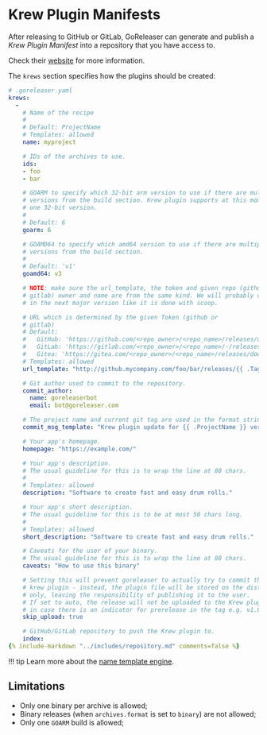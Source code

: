# Krew Plugin Manifests

After releasing to GitHub or GitLab, GoReleaser can generate and publish a _Krew
Plugin Manifest_ into a repository that you have access to.

Check their [website](https://krew.sigs.k8s.io) for more information.

The `krews` section specifies how the plugins should be created:

```yaml
# .goreleaser.yaml
krews:
  -
    # Name of the recipe
    #
    # Default: ProjectName
    # Templates: allowed
    name: myproject

    # IDs of the archives to use.
    ids:
    - foo
    - bar

    # GOARM to specify which 32-bit arm version to use if there are multiple
    # versions from the build section. Krew plugin supports at this moment only
    # one 32-bit version.
    #
    # Default: 6
    goarm: 6

    # GOAMD64 to specify which amd64 version to use if there are multiple
    # versions from the build section.
    #
    # Default: 'v1'
    goamd64: v3

    # NOTE: make sure the url_template, the token and given repo (github or
    # gitlab) owner and name are from the same kind. We will probably unify this
    # in the next major version like it is done with scoop.

    # URL which is determined by the given Token (github or
    # gitlab)
    # Default:
    #   GitHub: 'https://github.com/<repo_owner>/<repo_name>/releases/download/{{ .Tag }}/{{ .ArtifactName }}'
    #   GitLab: 'https://gitlab.com/<repo_owner>/<repo_name>/-/releases/{{ .Tag }}/downloads/{{ .ArtifactName }}'
    #   Gitea: 'https://gitea.com/<repo_owner>/<repo_name>/releases/download/{{ .Tag }}/{{ .ArtifactName }}'
    # Templates: allowed
    url_template: "http://github.mycompany.com/foo/bar/releases/{{ .Tag }}/{{ .ArtifactName }}"

    # Git author used to commit to the repository.
    commit_author:
      name: goreleaserbot
      email: bot@goreleaser.com

    # The project name and current git tag are used in the format string.
    commit_msg_template: "Krew plugin update for {{ .ProjectName }} version {{ .Tag }}"

    # Your app's homepage.
    homepage: "https://example.com/"

    # Your app's description.
    # The usual guideline for this is to wrap the line at 80 chars.
    #
    # Templates: allowed
    description: "Software to create fast and easy drum rolls."

    # Your app's short description.
    # The usual guideline for this is to be at most 50 chars long.
    #
    # Templates: allowed
    short_description: "Software to create fast and easy drum rolls."

    # Caveats for the user of your binary.
    # The usual guideline for this is to wrap the line at 80 chars.
    caveats: "How to use this binary"

    # Setting this will prevent goreleaser to actually try to commit the updated
    # krew plugin - instead, the plugin file will be stored on the dist folder
    # only, leaving the responsibility of publishing it to the user.
    # If set to auto, the release will not be uploaded to the Krew plugin
    # in case there is an indicator for prerelease in the tag e.g. v1.0.0-rc1
    skip_upload: true

    # GitHub/GitLab repository to push the Krew plugin to.
    index:
{% include-markdown "../includes/repository.md" comments=false %}
```

!!! tip
Learn more about the [name template engine](/customization/templates/).

## Limitations

- Only one binary per archive is allowed;
- Binary releases (when `archives.format` is set to `binary`) are not allowed;
- Only one `GOARM` build is allowed;
